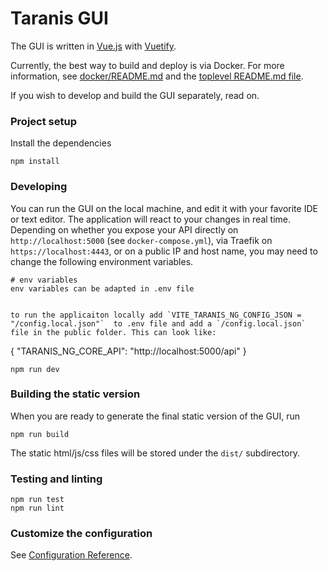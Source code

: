 # Taranis GUI

The GUI is written in [Vue.js](https://vuejs.org/) with [Vuetify](https://vuetifyjs.com/en/).

Currently, the best way to build and deploy is via Docker. For more information, see [docker/README.md](../../docker/README.md) and the [toplevel README.md file](../../README.md).

If you wish to develop and build the GUI separately, read on.

### Project setup

Install the dependencies

```
npm install
```

### Developing

You can run the GUI on the local machine, and edit it with your favorite IDE or text editor. The application will react to your changes in real time. Depending on whether you expose your API directly on `http://localhost:5000` (see `docker-compose.yml`), via Traefik on `https://localhost:4443`, or on a public IP and host name, you may need to change the following environment variables.

```
# env variables
env variables can be adapted in .env file


to run the applicaiton locally add `VITE_TARANIS_NG_CONFIG_JSON = "/config.local.json"`  to .env file and add a `/config.local.json` file in the public folder. This can look like:

```

{
"TARANIS_NG_CORE_API": "http://localhost:5000/api"
}

```
npm run dev
```

### Building the static version

When you are ready to generate the final static version of the GUI, run

```
npm run build
```

The static html/js/css files will be stored under the `dist/` subdirectory.

### Testing and linting

```
npm run test
npm run lint
```

### Customize the configuration

See [Configuration Reference](https://cli.vuejs.org/config/).

